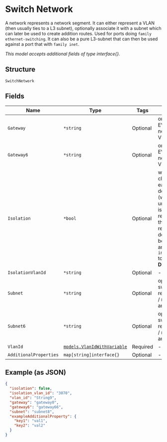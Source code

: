 
# Switch Network

A network represents a network segment. It can either represent a VLAN (then usually ties to a L3 subnet), optionally associate it with a subnet which can later be used to create addition routes. Used for ports doing `family ethernet-switching`. It can also be a pure L3-subnet that can then be used against a port that with `family inet`.

*This model accepts additional fields of type interface{}.*

## Structure

`SwitchNetwork`

## Fields

| Name | Type | Tags | Description |
|  --- | --- | --- | --- |
| `Gateway` | `*string` | Optional | only required for EVPN-VXLAN networks, IPv4 Virtual Gateway |
| `Gateway6` | `*string` | Optional | only required for EVPN-VXLAN networks, IPv6 Virtual Gateway |
| `Isolation` | `*bool` | Optional | whether to stop clients to talk to each other, default is false (when enabled, a unique isolation_vlan_id is required). NOTE: this features requires uplink device to also a be Juniper device and `inter_switch_link` to be set<br>**Default**: `false` |
| `IsolationVlanId` | `*string` | Optional | - |
| `Subnet` | `*string` | Optional | optional for pure switching, required when L3 / routing features are used |
| `Subnet6` | `*string` | Optional | optional for pure switching, required when L3 / routing features are used |
| `VlanId` | [`models.VlanIdWithVariable`](../../doc/models/containers/vlan-id-with-variable.md) | Required | - |
| `AdditionalProperties` | `map[string]interface{}` | Optional | - |

## Example (as JSON)

```json
{
  "isolation": false,
  "isolation_vlan_id": "3070",
  "vlan_id": "String9",
  "gateway": "gateway0",
  "gateway6": "gateway66",
  "subnet": "subnet8",
  "exampleAdditionalProperty": {
    "key1": "val1",
    "key2": "val2"
  }
}
```

